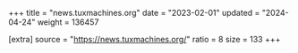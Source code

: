 +++
title = "news.tuxmachines.org"
date = "2023-02-01"
updated = "2024-04-24"
weight = 136457

[extra]
source = "https://news.tuxmachines.org/"
ratio = 8
size = 133
+++

